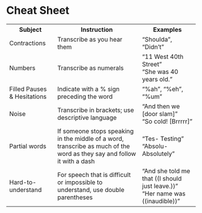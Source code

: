 # Cheat Sheet

<table class="cheat-sheet">
  <tr>
    <th>Subject</th>
    <th>Instruction</th>
    <th>Examples</th>
  </tr>
  <tr>
    <td>Contractions</td>
    <td>Transcribe as you hear them</td>
    <td>“Shoulda”, “Didn’t”</td>
  </tr>
  <tr>
    <td>Numbers</td>
    <td>Transcribe as numerals</td>
    <td>“11 West 40th Street”<br />“She was 40 years old.”</td>
  </tr>
  <tr>
    <td>Filled Pauses &amp; Hesitations</td>
    <td>Indicate with a % sign preceding the word</td>
    <td>“%ah”, “%eh”, “%um”</td>
  </tr>
  <tr>
    <td>Noise</td>
    <td>Transcribe in brackets; use descriptive language</td>
    <td>“And then we [door slam]”<br />“So cold! [Brrrrr]”</td>
  </tr>
  <tr>
    <td>Partial words</td>
    <td>If someone stops speaking in the middle of a word, transcribe as much of the word as they say and follow it with a dash</td>
    <td>“Tes- Testing”<br />“Absolu- Absolutely”</td>
  </tr>
  <tr>
    <td>Hard-to-understand</td>
    <td>For speech that is difficult or impossible to understand, use double parentheses</td>
    <td>“And she told me that ((I should just leave.))”<br />“Her name was ((inaudible))”</td>
  </tr>
</table>

